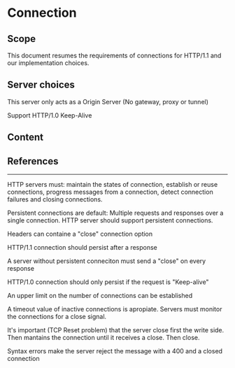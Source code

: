 # Connection

## Scope
This document resumes the requirements of connections for HTTP/1.1 and our implementation choices.

## Server choices

This server only acts as a Origin Server (No gateway, proxy or tunnel)

Support HTTP/1.0 Keep-Alive

## Content

## References
------------------

HTTP servers must: maintain the states of connection, establish or reuse connections, progress messages from a connection, detect connection failures and closing connections.

Persistent connections are default: Multiple requests and responses over a single connection. HTTP server should support persistent connections.

Headers can containe a "close" connection option

HTTP/1.1 connection should persist after a response

A server without persistent conneciton must send a "close" on every response

HTTP/1.0 connection should only persist if the request is "Keep-alive"

An upper limit on the number of connections can be established

A timeout value of inactive connections is apropiate. Servers must monitor the connections for a close signal.

It's important (TCP Reset problem) that the server close first the write side. Then mantains the connection until it receives a close. Then close.

Syntax errors make the server reject the message with a 400 and a closed connection